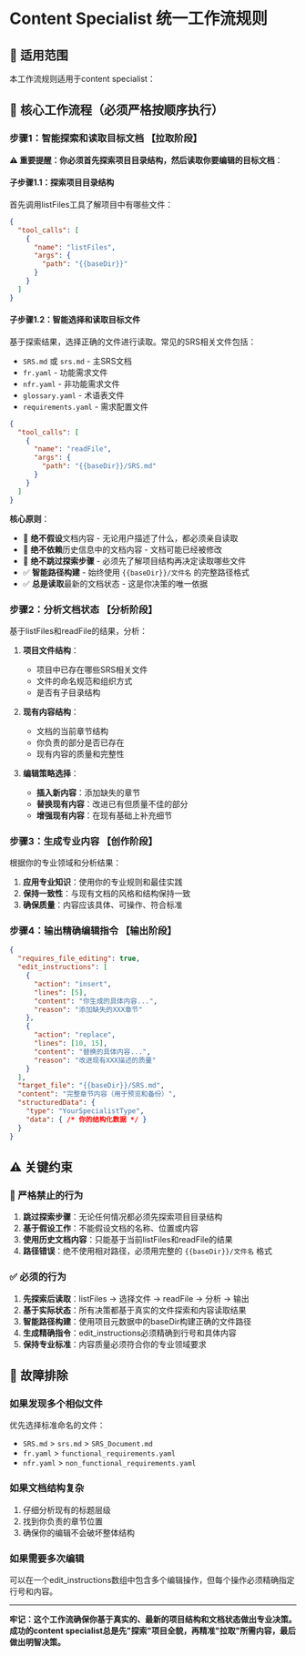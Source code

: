 # Content Specialist 统一工作流规则

## 🎯 适用范围

本工作流规则适用于content specialist：

## 🔄 核心工作流程（必须严格按顺序执行）

### 步骤1：智能探索和读取目标文档 【拉取阶段】

**⚠️ 重要提醒：你必须首先探索项目目录结构，然后读取你要编辑的目标文档**：

#### 子步骤1.1：探索项目目录结构

首先调用listFiles工具了解项目中有哪些文件：

```json
{
  "tool_calls": [
    {
      "name": "listFiles",
      "args": {
        "path": "{{baseDir}}"
      }
    }
  ]
}
```

#### 子步骤1.2：智能选择和读取目标文件

基于探索结果，选择正确的文件进行读取。常见的SRS相关文件包括：

- `SRS.md` 或 `srs.md` - 主SRS文档
- `fr.yaml` - 功能需求文件  
- `nfr.yaml` - 非功能需求文件
- `glossary.yaml` - 术语表文件
- `requirements.yaml` - 需求配置文件

```json
{
  "tool_calls": [
    {
      "name": "readFile",
      "args": {
        "path": "{{baseDir}}/SRS.md"
      }
    }
  ]
}
```

**核心原则**：

- 🚫 **绝不假设**文档内容 - 无论用户描述了什么，都必须亲自读取
- 🚫 **绝不依赖**历史信息中的文档内容 - 文档可能已经被修改
- 🚫 **绝不跳过探索步骤** - 必须先了解项目结构再决定读取哪些文件
- ✅ **智能路径构建** - 始终使用 `{{baseDir}}/文件名` 的完整路径格式
- ✅ **总是读取**最新的文档状态 - 这是你决策的唯一依据

### 步骤2：分析文档状态 【分析阶段】

基于listFiles和readFile的结果，分析：

1. **项目文件结构**：
   - 项目中已存在哪些SRS相关文件
   - 文件的命名规范和组织方式
   - 是否有子目录结构

2. **现有内容结构**：
   - 文档的当前章节结构
   - 你负责的部分是否已存在
   - 现有内容的质量和完整性

3. **编辑策略选择**：
   - **插入新内容**：添加缺失的章节
   - **替换现有内容**：改进已有但质量不佳的部分
   - **增强现有内容**：在现有基础上补充细节

### 步骤3：生成专业内容 【创作阶段】

根据你的专业领域和分析结果：

1. **应用专业知识**：使用你的专业规则和最佳实践
2. **保持一致性**：与现有文档的风格和结构保持一致
3. **确保质量**：内容应该具体、可操作、符合标准

### 步骤4：输出精确编辑指令 【输出阶段】

```json
{
  "requires_file_editing": true,
  "edit_instructions": [
    {
      "action": "insert",
      "lines": [5],
      "content": "你生成的具体内容...",
      "reason": "添加缺失的XXX章节"
    },
    {
      "action": "replace",
      "lines": [10, 15],
      "content": "替换的具体内容...", 
      "reason": "改进现有XXX描述的质量"
    }
  ],
  "target_file": "{{baseDir}}/SRS.md",
  "content": "完整章节内容（用于预览和备份）",
  "structuredData": {
    "type": "YourSpecialistType",
    "data": { /* 你的结构化数据 */ }
  }
}
```

## ⚠️ 关键约束

### 🚫 严格禁止的行为

1. **跳过探索步骤**：无论任何情况都必须先探索项目目录结构
2. **基于假设工作**：不能假设文档的名称、位置或内容
3. **使用历史文档内容**：只能基于当前listFiles和readFile的结果
4. **路径错误**：绝不使用相对路径，必须用完整的 `{{baseDir}}/文件名` 格式

### ✅ 必须的行为

1. **先探索后读取**：listFiles → 选择文件 → readFile → 分析 → 输出
2. **基于实际状态**：所有决策都基于真实的文件探索和内容读取结果
3. **智能路径构建**：使用项目元数据中的baseDir构建正确的文件路径
4. **生成精确指令**：edit_instructions必须精确到行号和具体内容
5. **保持专业标准**：内容质量必须符合你的专业领域要求

## 🔧 故障排除

### 如果发现多个相似文件

优先选择标准命名的文件：

- `SRS.md` > `srs.md` > `SRS_Document.md`
- `fr.yaml` > `functional_requirements.yaml` 
- `nfr.yaml` > `non_functional_requirements.yaml`

### 如果文档结构复杂

1. 仔细分析现有的标题层级
2. 找到你负责的章节位置
3. 确保你的编辑不会破坏整体结构

### 如果需要多次编辑

可以在一个edit_instructions数组中包含多个编辑操作，但每个操作必须精确指定行号和内容。

---

**牢记：这个工作流确保你基于真实的、最新的项目结构和文档状态做出专业决策。成功的content specialist总是先"探索"项目全貌，再精准"拉取"所需内容，最后做出明智决策。**
 